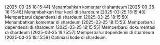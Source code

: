[2025-03-25 18:15:44] Menambahkan komentar di shardeum
[2025-03-25 18:15:46] Menambahkan fitur kecil di shardeum
[2025-03-25 18:15:48] Memperbarui dependensi di shardeum
[2025-03-25 18:15:50] Menambahkan komentar di shardeum
[2025-03-25 18:15:53] Memperbarui dependensi di shardeum
[2025-03-25 18:15:55] Memperbarui dokumentasi di shardeum
[2025-03-25 18:15:57] Memperbarui dependensi di shardeum
[2025-03-25 18:15:59] Optimasi kode di shardeum
